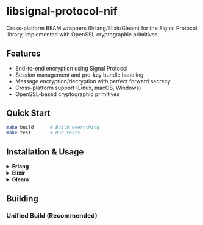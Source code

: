 # libsignal-protocol-nif

Cross-platform BEAM wrappers (Erlang/Elixir/Gleam) for the Signal Protocol library, implemented with OpenSSL cryptographic primitives.

## Features

- End-to-end encryption using Signal Protocol
- Session management and pre-key bundle handling
- Message encryption/decryption with perfect forward secrecy
- Cross-platform support (Linux, macOS, Windows)
- OpenSSL-based cryptographic primitives

## Quick Start

```bash
make build      # Build everything
make test       # Run tests
```

## Installation & Usage

<details>
<summary><strong>Erlang</strong></summary>

### Installation

```erlang
{deps, [{libsignal_protocol_nif, {git, "https://github.com/Hydepwns/libsignal-protocol-nif.git"}}]}.
```

### Usage

```erlang
ok = libsignal_protocol_nif:init(),
{ok, {Pub, Priv}} = libsignal_protocol_nif:generate_identity_key_pair(),
{ok, Session} = libsignal_protocol_nif:create_session(Pub, RemotePub),
{ok, Encrypted} = libsignal_protocol_nif:encrypt_message(Session, "Hello!"),
{ok, Decrypted} = libsignal_protocol_nif:decrypt_message(Session, Encrypted).
```

</details>

<details>
<summary><strong>Elixir</strong></summary>

### Installation

```elixir
{:libsignal_protocol_nif, "~> 0.1.0"}
```

### Usage

```elixir
{:ok, pid} = SignalProtocol.start_link()
{:ok, {pub, priv}} = SignalProtocol.generate_identity_key_pair()
{:ok, session} = SignalProtocol.create_session(Pub, RemotePub)
{:ok, encrypted} = SignalProtocol.encrypt_message(session, "Hello!")
{:ok, decrypted} = SignalProtocol.decrypt_message(session, encrypted)
```

</details>

<details>
<summary><strong>Gleam</strong></summary>

### Installation

See `wrappers/gleam/README.md`

### Usage

```gleam
case libsignal_protocol_gleam.init() {
  Ok(_) -> case libsignal_protocol_gleam.generate_identity_key_pair() {
    Ok(keys) -> case libsignal_protocol_gleam.create_session(Pub, RemotePub) {
      Ok(session) -> case libsignal_protocol_gleam.encrypt_message(session, "Hello!") {
        Ok(encrypted) -> libsignal_protocol_gleam.decrypt_message(session, encrypted)
        Error(e) -> Error(e)
      }
      Error(e) -> Error(e)
    }
    Error(e) -> Error(e)
  }
  Error(e) -> Error(e)
}
```

</details>

## Building

### Unified Build (Recommended)

```

```
